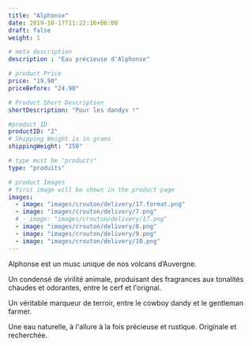 ```yaml
---
title: "Alphonse"
date: 2019-10-17T11:22:16+06:00
draft: false
weight: 1

# meta description
description : "Eau précieuse d'Alphonse"

# product Price
price: "19.90"
priceBefore: "24.90"

# Product Short Description
shortDescription: "Pour les dandys !"

#product ID
productID: "2"
# Shipping Weight is in grams
shippingWeight: "250"

# type must be "products"
type: "produits"

# product Images
# first image will be shown in the product page
images:
  - image: "images/crouton/delivery/17.format.png"
  - image: "images/crouton/delivery/7.png"
  # - image: "images/crouton/delivery/17.png"
  - image: "images/crouton/delivery/8.png"
  - image: "images/crouton/delivery/9.png"
  - image: "images/crouton/delivery/10.png"
---
```



Alphonse est un musc unique de nos volcans d’Auvergne. 

Un condensé de virilité animale, produisant des fragrances aux tonalités chaudes et odorantes, entre le cerf et l'orignal. 

Un véritable marqueur de terroir, entre le cowboy dandy et le gentleman farmer.

Une eau naturelle, à l'allure à la fois précieuse et rustique. Originale et recherchée.


<!-- 
> 
> Dandy: 
> 
-->